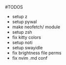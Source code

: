 #TODOS

- setup z
- setup pywal
- make neofetch/ module
- setup zsh
- fix kitty colors
- setup noti
- setup swayidle
- fix brightness file perms
- fix nvim .md conf


